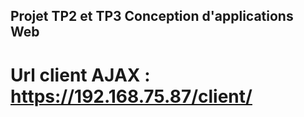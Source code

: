 ## Projet TP2 et TP3 Conception d'applications Web

# Url client AJAX : https://192.168.75.87/client/